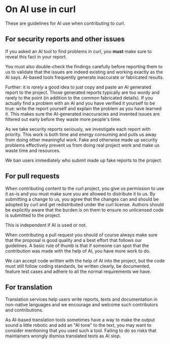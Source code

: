 <!--
Copyright (C) Daniel Stenberg, <daniel@haxx.se>, et al.

SPDX-License-Identifier: curl
-->

# On AI use in curl

These are guidelines for AI use when contributing to curl.

## For security reports and other issues

If you asked an AI tool to find problems in curl, you **must** make sure to
reveal this fact in your report.

You must also double-check the findings carefully before reporting them to us
to validate that the issues are indeed existing and working exactly as the AI
says. AI-based tools frequently generate inaccurate or fabricated results.

Further: it is *rarely* a good idea to just copy and paste an AI generated
report to the project. Those generated reports typically are too wordy and
rarely to the point (in addition to the common fabricated details). If you
actually find a problem with an AI and you have verified it yourself to be
true: write the report yourself and explain the problem as you have learned
it. This makes sure the AI-generated inaccuracies and invented issues are
filtered out early before they waste more people's time.

As we take security reports seriously, we investigate each report with
priority. This work is both time and energy consuming and pulls us away from
doing other meaningful work. Fake and otherwise made up security problems
effectively prevent us from doing real project work and make us waste time and
resources.

We ban users immediately who submit made up fake reports to the project.

## For pull requests

When contributing content to the curl project, you give us permission to use
it as-is and you must make sure you are allowed to distribute it to us. By
submitting a change to us, you agree that the changes can and should be
adopted by curl and get redistributed under the curl license. Authors should
be explicitly aware that the burden is on them to ensure no unlicensed code is
submitted to the project.

This is independent if AI is used or not.

When contributing a pull request you should of course always make sure that
the proposal is good quality and a best effort that follows our guidelines. A
basic rule of thumb is that if someone can spot that the contribution was made
with the help of AI, you have more work to do.

We can accept code written with the help of AI into the project, but the code
must still follow coding standards, be written clearly, be documented, feature
test cases and adhere to all the normal requirements we have.

## For translation

Translation services help users write reports, texts and documentation in
non-native languages and we encourage and welcome such contributors and
contributions.

As AI-based translation tools sometimes have a way to make the output sound a
little robotic and add an "AI tone" to the text, you may want to consider
mentioning that you used such a tool. Failing to do so risks that maintainers
wrongly dismiss translated texts as AI slop.

